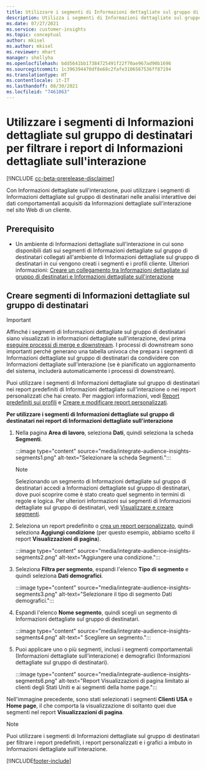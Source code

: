 ```yaml
---
title: Utilizzare i segmenti di Informazioni dettagliate sul gruppo di destinatari per filtrare i report di Informazioni dettagliate sull'interazione
description: Utilizza i segmenti di Informazioni dettagliate sul gruppo di destinatari nelle analisi interattive dei dati comportamentali acquisiti da Informazioni dettagliate sull'interazione nel sito Web di un cliente.
ms.date: 07/27/2021
ms.service: customer-insights
ms.topic: conceptual
author: mkisel
ms.author: mkisel
ms.reviewer: mhart
manager: shellyha
ms.openlocfilehash: bdd5641bb17384725491f22f70ae967ad90b1696
ms.sourcegitcommit: 1c396394470df8e68c2fafe3106567536ff87194
ms.translationtype: HT
ms.contentlocale: it-IT
ms.lasthandoff: 08/30/2021
ms.locfileid: "7461063"
---
```

# <a name="use-audience-insights-segments-to-filter-engagement-insights-reports"></a>Utilizzare i segmenti di Informazioni dettagliate sul gruppo di destinatari per filtrare i report di Informazioni dettagliate sull'interazione

[!INCLUDE [cc-beta-prerelease-disclaimer](includes/cc-beta-prerelease-disclaimer.md)]

Con Informazioni dettagliate sull'interazione, puoi utilizzare i segmenti di Informazioni dettagliate sul gruppo di destinatari nelle analisi interattive dei dati comportamentali acquisiti da Informazioni dettagliate sull'interazione nel sito Web di un cliente.

## <a name="prerequisite"></a>Prerequisito

- Un ambiente di Informazioni dettagliate sull'interazione in cui sono disponibili dati sui segmenti di Informazioni dettagliate sul gruppo di destinatari collegati all'ambiente di Informazioni dettagliate sul gruppo di destinatari in cui vengono creati i segmenti e i profili cliente. Ulteriori informazioni: [Creare un collegamento tra Informazioni dettagliate sul gruppo di destinatari e Informazioni dettagliate sull'interazione](integrate-audience-insights-engagement-insights.md)

## <a name="create-audience-insights-segments"></a>Creare segmenti di Informazioni dettagliate sul gruppo di destinatari 

> [!IMPORTANT]
> Affinché i segmenti di Informazioni dettagliate sul gruppo di destinatari siano visualizzati in informazioni dettagliate sull'interazione, devi prima [eseguire processi di merge e downstream](../audience-insights/merge-entities.md). I processi di downstream sono importanti perché generano una tabella univoca che prepara i segmenti di Informazioni dettagliate sul gruppo di destinatari da condividere con Informazioni dettagliate sull'interazione (se è pianificato un aggiornamento del sistema, includerà automaticamente i processi di downstream).

Puoi utilizzare i segmenti di Informazioni dettagliate sul gruppo di destinatari nei report predefiniti di Informazioni dettagliate sull'interazione o nei report personalizzati che hai creato. Per maggiori informazioni, vedi [Report predefiniti sui profili](profile-reports.md) e [Creare e modificare report personalizzati](custom-reports.md).

**Per utilizzare i segmenti di Informazioni dettagliate sul gruppo di destinatari nei report di Informazioni dettagliate sull'interazione**

1. Nella pagina **Area di lavoro**, seleziona **Dati**, quindi seleziona la scheda **Segmenti**.

    :::image type="content" source="media/integrate-audience-insights-segments1.png" alt-text="Selezionare la scheda Segmenti.":::

   >[!NOTE]
   > Selezionando un segmento di Informazioni dettagliate sul gruppo di destinatari accedi a Informazioni dettagliate sul gruppo di destinatari, dove puoi scoprire come è stato creato quel segmento in termini di regole e logica. Per ulteriori informazioni sui segmenti di Informazioni dettagliate sul gruppo di destinatari, vedi [Visualizzare e creare segmenti](../audience-insights/segments.md).

2. Seleziona un report predefinito o [crea un report personalizzato](custom-reports.md), quindi seleziona **Aggiungi condizione** (per questo esempio, abbiamo scelto il report **Visualizzazioni di pagina**).

    :::image type="content" source="media/integrate-audience-insights-segments2.png" alt-text="Aggiungere una condizione.":::

3. Seleziona **Filtra per segmento**, espandi l'elenco **Tipo di segmento** e quindi seleziona **Dati demografici**.

    :::image type="content" source="media/integrate-audience-insights-segments3.png" alt-text="Selezionare il tipo di segmento Dati demografici.":::

4. Espandi l'elenco **Nome segmento**, quindi scegli un segmento di Informazioni dettagliate sul gruppo di destinatari.

    :::image type="content" source="media/integrate-audience-insights-segments4.png" alt-text=" Scegliere un segmento.":::

5. Puoi applicare uno o più segmenti, inclusi i segmenti comportamentali (Informazioni dettagliate sull'interazione) e demografici (Informazioni dettagliate sul gruppo di destinatari). 

    :::image type="content" source="media/integrate-audience-insights-segments6.png" alt-text="Report Visualizzazioni di pagina limitato ai clienti degli Stati Uniti e ai segmenti della home page.":::

Nell'immagine precedente, sono stati selezionati i segmenti **Clienti USA** e **Home page**, il che comporta la visualizzazione di soltanto quei due segmenti nel report **Visualizzazioni di pagina**. 


>[!NOTE]
> Puoi utilizzare i segmenti di Informazioni dettagliate sul gruppo di destinatari per filtrare i report predefiniti, i report personalizzati e i grafici a imbuto in Informazioni dettagliate sull'interazione. 


[!INCLUDE[footer-include](../includes/footer-banner.md)]